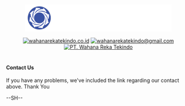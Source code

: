 <p align="center">
  <a href="https://wahanarekatekindo.co.id" target="_blank"><img src="https://github.com/wahanarekatekindo/-.github/blob/main/logo_wahana_dark.png" width="400" alt="Laravel Logo"></a>
</p>

<p align="center">
  <a href="https://wahanarekatekindo.co.id" target="_blank"><img src="https://img.shields.io/badge/Homepage-009BD5.svg?style=for-the-badge&logo=Homepage&logoColor=white" alt="wahanarekatekindo.co.id"></a>
  <a href="mailto:wahanarekatekindo@gmail.com" target="_blank"><img src="https://img.shields.io/badge/Gmail-D14836?style=for-the-badge&logo=gmail&logoColor=white" alt="wahanarekatekindo@gmail.com"></a>
  <a href="https://maps.app.goo.gl/cvWzFZt3ZNiXaZZD8" target="_blank"><img src="https://img.shields.io/badge/Google%20Maps-4285F4.svg?style=for-the-badge&logo=Google-Maps&logoColor=white" alt="PT. Wahana Reka Tekindo"></a>
</p>

#

#### Contact Us
If you have any problems, we've included the link regarding our contact above. Thank You

--SH--
